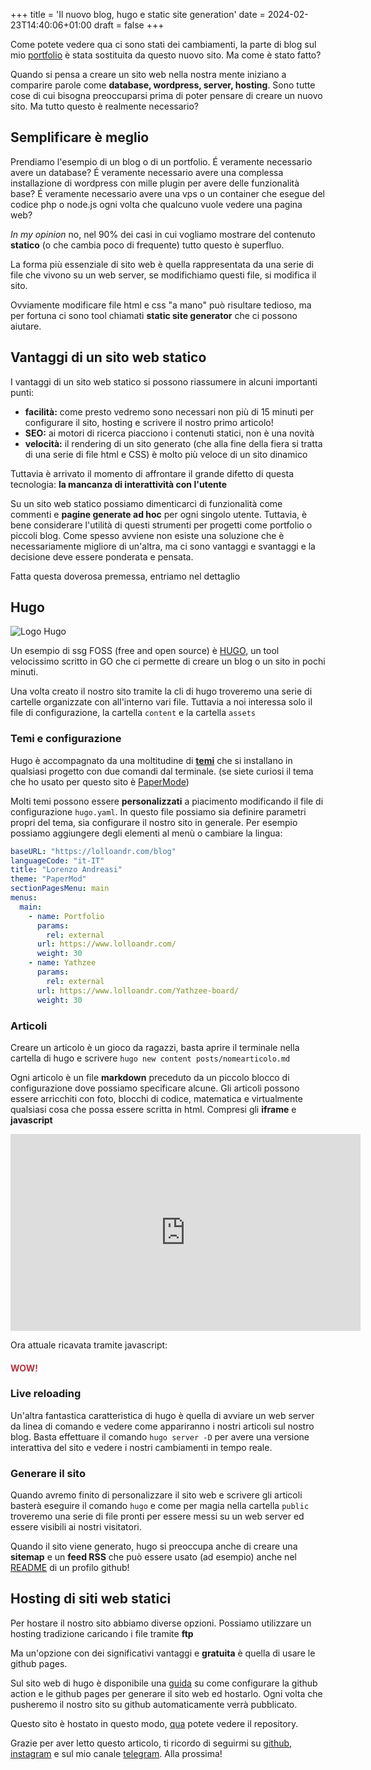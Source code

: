 +++
title = 'Il nuovo blog, hugo e static site generation'
date = 2024-02-23T14:40:06+01:00
draft = false
+++

Come potete vedere qua ci sono stati dei cambiamenti, la parte di blog sul mio [portfolio](https://www.lolloandr.com/) è stata sostituita da questo nuovo sito. Ma come è stato fatto?

Quando si pensa a creare un sito web nella nostra mente iniziano a comparire parole come **database, wordpress, server, hosting**. Sono tutte cose di cui bisogna preoccuparsi prima di poter pensare di creare un nuovo sito. Ma tutto questo è realmente necessario?

## Semplificare è meglio

Prendiamo l'esempio di un blog o di un portfolio. É veramente necessario avere un database? É veramente necessario avere una complessa installazione di wordpress con mille plugin per avere delle funzionalità base? É veramente necessario avere una vps o un container che esegue del codice php o node.js ogni volta che qualcuno vuole vedere una pagina web?

_In my opinion_ no, nel 90% dei casi in cui vogliamo mostrare del contenuto **statico** (o che cambia poco di frequente) tutto questo è superfluo.

La forma più essenziale di sito web è quella rappresentata da una serie di file che vivono su un web server, se modifichiamo questi file, si modifica il sito.

Ovviamente modificare file html e css "a mano" può risultare tedioso, ma per fortuna ci sono tool chiamati **static site generator** che ci possono aiutare.

## Vantaggi di un sito web statico

I vantaggi di un sito web statico si possono riassumere in alcuni importanti punti:

- **facilità:** come presto vedremo sono necessari non più di 15 minuti per configurare il sito, hosting e scrivere il nostro primo articolo!
- **SEO:** ai motori di ricerca piacciono i contenuti statici, non è una novità
- **velocità:** il rendering di un sito generato (che alla fine della fiera si tratta di una serie di file html e CSS) è molto più veloce di un sito dinamico

Tuttavia è arrivato il momento di affrontare il grande difetto di questa tecnologia: **la mancanza di interattività con l'utente**

Su un sito web statico possiamo dimenticarci di funzionalità come commenti e **pagine generate ad hoc** per ogni singolo utente. Tuttavia, è bene considerare l'utilità di questi strumenti per progetti come portfolio o piccoli blog. Come spesso avviene non esiste una soluzione che è necessariamente migliore di un'altra, ma ci sono vantaggi e svantaggi e la decisione deve essere ponderata e pensata.

Fatta questa doverosa premessa, entriamo nel dettaglio

## Hugo

![Logo Hugo](https://gohugo.io/images/hugo-logo-wide.svg)

Un esempio di ssg FOSS (free and open source) è [HUGO](https://gohugo.io/), un tool velocissimo scritto in GO che ci permette di creare un blog o un sito in pochi minuti.

Una volta creato il nostro sito tramite la cli di hugo troveremo una serie di cartelle organizzate con all'interno vari file. Tuttavia a noi interessa solo il file di configurazione, la cartella `content` e la cartella `assets`

### Temi e configurazione

Hugo è accompagnato da una moltitudine di [**temi**](https://themes.gohugo.io/) che si installano in qualsiasi progetto con due comandi dal terminale. (se siete curiosi il tema che ho usato per questo sito è [PaperMode](https://github.com/adityatelange/hugo-PaperMod))

Molti temi possono essere **personalizzati** a piacimento modificando il file di configurazione `hugo.yaml`. In questo file possiamo sia definire parametri propri del tema, sia configurare il nostro sito in generale. Per esempio possiamo aggiungere degli elementi al menù o cambiare la lingua:

```yaml
baseURL: "https://lolloandr.com/blog"
languageCode: "it-IT"
title: "Lorenzo Andreasi"
theme: "PaperMod"
sectionPagesMenu: main
menus:
  main:
    - name: Portfolio
      params:
        rel: external
      url: https://www.lolloandr.com/
      weight: 30
    - name: Yathzee
      params:
        rel: external
      url: https://www.lolloandr.com/Yathzee-board/
      weight: 30
```

### Articoli

Creare un articolo è un gioco da ragazzi, basta aprire il terminale nella cartella di hugo e scrivere `hugo new content posts/nomearticolo.md`

Ogni articolo è un file **markdown** preceduto da un piccolo blocco di configurazione dove possiamo specificare alcune. Gli articoli possono essere arricchiti con foto, blocchi di codice, matematica e virtualmente qualsiasi cosa che possa essere scritta in html. Compresi gli **iframe** e **javascript**

<iframe width="560" height="315" src="https://www.youtube.com/embed/jNQXAC9IVRw?si=sr996lEuBh054Iuw" title="YouTube video player" frameborder="0" allow="accelerometer; clipboard-write; encrypted-media; gyroscope; picture-in-picture; web-share" allowfullscreen></iframe>

Ora attuale ricavata tramite javascript: <span id="demo"></span>

<script>
setInterval(function(){
  let date = new Date();
  document.getElementById("demo").innerHTML = `${date.getHours()}:${date.getMinutes()}:${date.getSeconds()}`;
}, 1000);
</script>

<h4 class=wow>WOW!</h4>
<style>
    .wow{
        animation: changeColor 1s infinite alternate;
    }
    @keyframes changeColor {
    from {
        color: red;
    }
    to {
        color: #00B1D7;
    }
}
</style>

### Live reloading

Un'altra fantastica caratteristica di hugo è quella di avviare un web server da linea di comando e vedere come appariranno i nostri articoli sul nostro blog. Basta effettuare il comando `hugo server -D` per avere una versione interattiva del sito e vedere i nostri cambiamenti in tempo reale.

### Generare il sito

Quando avremo finito di personalizzare il sito web e scrivere gli articoli basterà eseguire il comando `hugo` e come per magia nella cartella `public` troveremo una serie di file pronti per essere messi su un web server ed essere visibili ai nostri visitatori.

Quando il sito viene generato, hugo si preoccupa anche di creare una **sitemap** e un **feed RSS** che può essere usato (ad esempio) anche nel [README](https://github.com/lollo03/lollo03) di un profilo github!

## Hosting di siti web statici

Per hostare il nostro sito abbiamo diverse opzioni. Possiamo utilizzare un hosting tradizione caricando i file tramite **ftp**

Ma un'opzione con dei significativi vantaggi e **gratuita** è quella di usare le github pages.

Sul sito web di hugo è disponibile una [guida](https://gohugo.io/hosting-and-deployment/hosting-on-github/) su come configurare la github action e le github pages per generare il sito web ed hostarlo. Ogni volta che pusheremo il nostro sito su github automaticamente verrà pubblicato.

Questo sito è hostato in questo modo, [qua](https://github.com/lollo03/blog) potete vedere il repository.

Grazie per aver letto questo articolo, ti ricordo di seguirmi su [github](https://github.com/lollo03), [instagram](https://www.instagram.com/lolloandr/) e sul mio canale [telegram](https://t.me/lorenzoandreasi). Alla prossima!

